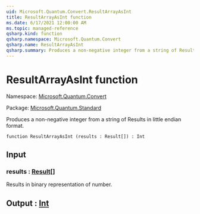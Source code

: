 ```yaml
---
uid: Microsoft.Quantum.Convert.ResultArrayAsInt
title: ResultArrayAsInt function
ms.date: 6/17/2021 12:00:00 AM
ms.topic: managed-reference
qsharp.kind: function
qsharp.namespace: Microsoft.Quantum.Convert
qsharp.name: ResultArrayAsInt
qsharp.summary: Produces a non-negative integer from a string of Results in little endian format.
---
```


# ResultArrayAsInt function

Namespace: [Microsoft.Quantum.Convert](xref:Microsoft.Quantum.Convert)

Package: [Microsoft.Quantum.Standard](https://nuget.org/packages/Microsoft.Quantum.Standard)


Produces a non-negative integer from a string of Results in little endian format.

```qsharp
function ResultArrayAsInt (results : Result[]) : Int
```


## Input

### results : [Result](xref:microsoft.quantum.qsharp.valueliterals#result-literal)[]

Results in binary representation of number.



## Output : [Int](xref:microsoft.quantum.qsharp.valueliterals#int-literals)


